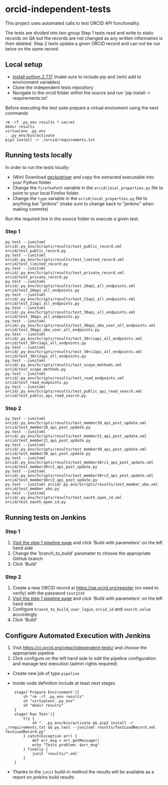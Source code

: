 # orcid-independent-tests

This project uses automated calls to test ORCID API functionality.

The tests are divided into two group Step 1 tests read and write to static records on QA but the records are not changed as any written information is then deleted. Step 2 tests update a given ORCID record and can not be run twice on the same record.

## Local setup

* [Install python 2.7.17](https://www.python.org/downloads/release/python-2717/) (make sure to include pip and (win) add to environment variables)
* Clone the independent tests repository
* Navigate to the orcid folder within the source and run 'pip install -r requirements.txt'

Before executing the test suite prepare a virtual enviroment using the next commands

    rm -rf .py_env results *.secret
    mkdir results
    virtualenv .py_env
    . .py_env/bin/activate
    pip2 install -r ./orcid/requirements.txt

## Running tests locally

In order to run the tests locally:

* (Win) Download [geckodriver](https://github.com/mozilla/geckodriver/releases) and copy the extracted executable into your Python folder
* Change the `firefoxPath` variable in the `orcid\local_properties.py` file to point to your local Firefox folder.
* Change the `type` variable in the `orcid\local_properties.py` file to anything but "jenkins" (make sure to change back to "jenkins" when making commits)

Run the required line in the source folder to execute a given test:

### Step 1
    py.test --junitxml orcid/.py_env/Scripts/results/test_public_record.xml orcid/test_public_record.py
    py.test --junitxml orcid/.py_env/Scripts/results/test_limited_record.xml orcid/test_limited_record.py
    py.test --junitxml orcid/.py_env/Scripts/results/test_private_record.xml orcid/test_private_record.py
    py.test --junitxml orcid/.py_env/Scripts/results/test_20api_all_endpoints.xml orcid/test_20api_all_endpoints.py
    py.test --junitxml orcid/.py_env/Scripts/results/test_21api_all_endpoints.xml orcid/test_21api_all_endpoints.py
    py.test --junitxml orcid/.py_env/Scripts/results/test_30api_all_endpoints.xml orcid/test_30api_all_endpoints.py
    py.test --junitxml orcid/.py_env/Scripts/results/test_30api_obo_user_all_endpoints.xml orcid/test_30api_obo_user_all_endpoints.py
    py.test --junitxml orcid/.py_env/Scripts/results/test_30rc1api_all_endpoints.xml orcid/test_30rc1api_all_endpoints.py
    py.test --junitxml orcid/.py_env/Scripts/results/test_30rc2api_all_endpoints.xml orcid/test_30rc2api_all_endpoints.py
    py.test --junitxml orcid/.py_env/Scripts/results/test_scope_methods.xml orcid/test_scope_methods.py
    py.test --junitxml orcid/.py_env/Scripts/results/test_read_endpoints.xml orcid/test_read_endpoints.py
    py.test --junitxml orcid/.py_env/Scripts/results/test_public_api_read_search.xml orcid/test_public_api_read_search.py
### Step 2
    py.test --junitxml orcid/.py_env/Scripts/results/test_member20_api_post_update.xml orcid/test_member20_api_post_update.py
    py.test --junitxml orcid/.py_env/Scripts/results/test_member21_api_post_update.xml orcid/test_member21_api_post_update.py
    py.test --junitxml orcid/.py_env/Scripts/results/test_member30_api_post_update.xml orcid/test_member30_api_post_update.py
    py.test --junitxml orcid/.py_env/Scripts/results/test_member30rc1_api_post_update.xml orcid/test_member30rc1_api_post_update.py
    py.test --junitxml orcid/.py_env/Scripts/results/test_member30rc2_api_post_update.xml orcid/test_member30rc2_api_post_update.py
    py.test --junitxml orcid/.py_env/Scripts/results/test_member_obo.xml orcid/test_member_obo.py
    py.test --junitxml orcid/.py_env/Scripts/results/test_oauth_open_id.xml orcid/test_oauth_open_id.py


## Running tests on Jenkins

### Step 1

1. [Visit the step 1 pipeline page](https://ci.orcid.org/job/ORCID-independent-tests-step1/) and click 'Build with parameters' on the left hand side
2. Change the 'branch_to_build' parameter to choose the appropriate GitHub branch
3. Click 'Build'

### Step 2

1. Create a new ORCID record at https://qa.orcid.org/register (no need to verify) with the password `test1234`
2. [Visit the step 1 pipeline page](https://ci.orcid.org/job/ORCID-independent-tests-step2/) and click 'Build with parameters' on the left hand side
3. Configure `branch_to_build`, `user_login`, `orcid_id` and `search_value` accordingly
4. Click 'Build'

## Configure Automated Execution with Jenkins

1. Visit https://ci.orcid.org/view/independent-tests/ and choose the appropriate pipeline
2. Click configure on the left hand side to edit the pipeline configuration and manage test execution (admin rights required)

* Create new job of type `pipeline`

* Inside node definition include at least next stages

```
    stage('Prepare Environment'){
        sh "rm -rf .py_env results"
        sh "virtualenv .py_env"
        sh "mkdir results"
    }
    stage('Run Test'){
        try {
            sh ". .py_env/bin/activate && pip2 install -r ./requirements.txt && py.test --junitxml results/TestLoadRecord.xml TestLoadRecord.py"
        } catch(Exception err) {
            def err_msg = err.getMessage()
            echo "Tests problem: $err_msg"
        } finally {
            junit 'results/*.xml'
        }
    }
```

* Thanks to the `junit` build-in method the results will be available as a report on jenkins build results
